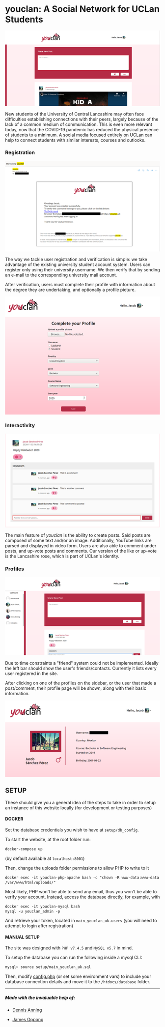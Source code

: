 # youclan: A Social Network for UCLan Students



<img src="./screenshots/01.png" alt="image" style="zoom: 50%;" />





New students of the University of Central Lancashire may often face difficulties establishing connections with their peers, largely because of the lack of a common medium of communication. This is even more relevant today, now that the COVID-19 pandemic has reduced the physical presence of students to a minimum. A social media focused entirely on UCLan can help to connect students with similar interests, courses and outlooks.



### Registration



<img src="./screenshots/05.png" alt="image" style="zoom: 67%;" />



The way we tackle user registration and verification is simple: we take advantage of the existing university student account system. Users can register only using their university username. We then verify that by sending an e-mail to the corresponding university mail account. 



After verification, users must complete their profile with information about the degree they are undertaking, and optionally a profile picture.



<img src="./screenshots/04.png" alt="image" style="zoom: 67%;" />



### Interactivity



<img src="./screenshots/06.png" alt="image" style="zoom: 67%;" />



The main feature of *youclan* is the ability to create posts. Said posts are composed of some text and/or an image. Additionally, YouTube links are parsed and displayed in video form. Users are also able to comment under posts, and up-vote posts and comments. Our version of the like or up-vote is the Lancashire rose, which is part of UCLan's identity.




### Profiles



<img src="./screenshots/02.png" alt="image" style="zoom: 50%;" />



Due to time constraints a "friend" system could not be implemented. Ideally the left bar should show the user's friends/contacts. Currently it lists every user registered in the site.



After clicking on one of the profiles on the sidebar, or the user that made a post/comment, their profile page will be shown, along with their basic information.



<img src="./screenshots/03.png" alt="image" style="zoom: 67%;" />







## SETUP

These should give you a general idea of the steps to take in order to setup an instance of this website locally (for development or testing purposes)



#### DOCKER

Set the database credentials you wish to have at `setup/db_config`.

To start the website, at the root folder run:

```bash
docker-compose up
```

(by default available at `localhost:8001`)



Then, change the uploads folder permissions to allow PHP to write to it

```
docker exec -it youclan-php-apache bash -c "chown -R www-data:www-data /var/www/html/uploads/"
```



Most likely, PHP won't be able to send any email, thus you won't be able to verify your account. Instead, access the database directly, for example, with

```
docker exec -it youclan-mysql bash
mysql -u youclan_admin -p
```

And retrieve your token, located in `main_youclan_uk.users` (you will need to attempt to login after registration)



#### MANUAL SETUP

The site was designed with `PHP v7.4.5` and `MySQL v5.7` in mind.

To setup the database you can run the following inside a mysql CLI:

```bash
mysql> source setup/main_youclan_uk.sql
```

Then, modify [config.php](setup/config.php) (or set some environment vars) to include your database connection details and move it to the `/htdocs/database` folder.



---

##### **Made with the invaluable help of:**

- [Dennis Anning](https://www.linkedin.com/in/denis-anning-40b7b21a1/)

- [James Oppong](https://www.linkedin.com/in/james-mclean-oppong-356693175/)

 


